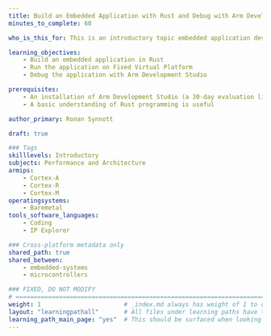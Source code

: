 ```yaml
---
title: Build an Embedded Application with Rust and Debug with Arm Development Studio
minutes_to_complete: 60

who_is_this_for: This is an introductory topic embedded application developers to get started with Rust.

learning_objectives: 
    - Build an embedded application in Rust
    - Run the application on Fixed Virtual Platform
    - Debug the application with Arm Development Studio

prerequisites:
    - An installation of Arm Development Studio (a 30-day evaluation license is available)
    - A basic understanding of Rust programming is useful

author_primary: Ronan Synnott

draft: true 

### Tags
skilllevels: Introductory
subjects: Performance and Architecture
armips:
    - Cortex-A
    - Cortex-R
    - Cortex-M
operatingsystems:
    - Baremetal
tools_software_languages:
    - Coding
    - IP Explorer

### Cross-platform metadata only
shared_path: true
shared_between:
    - embedded-systems
    - microcontrollers

### FIXED, DO NOT MODIFY
# ================================================================================
weight: 1                       # _index.md always has weight of 1 to order correctly
layout: "learningpathall"       # All files under learning paths have this same wrapper
learning_path_main_page: "yes"  # This should be surfaced when looking for related content. Only set for _index.md of learning path content.
---
```

